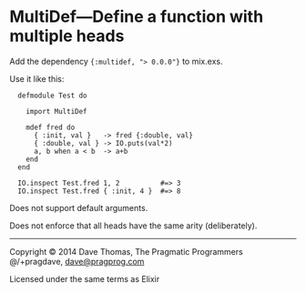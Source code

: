 MultiDef—Define a function with multiple heads
==============================================

Add the dependency `{:multidef, "> 0.0.0"}` to mix.exs.

Use it like this:

      defmodule Test do

        import MultiDef

        mdef fred do
          { :init, val }   -> fred {:double, val}
          { :double, val } -> IO.puts(val*2)
          a, b when a < b  -> a+b
        end
      end

      IO.inspect Test.fred 1, 2          #=> 3
      IO.inspect Test.fred { :init, 4 }  #=> 8

Does not support default arguments.

Does not enforce that all heads have the same arity (deliberately).


----

Copyright © 2014 Dave Thomas, The Pragmatic Programmers
@/+pragdave, dave@pragprog.com

Licensed under the same terms as Elixir
